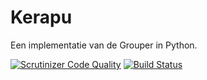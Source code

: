 # Kerapu
Een implementatie van de Grouper in Python.

[![Scrutinizer Code Quality](https://scrutinizer-ci.com/g/SetBased/Kerapu/badges/quality-score.png?b=master&s=65d8d14cd2f09dfd62dd631b1c953098ac210426)](https://scrutinizer-ci.com/g/SetBased/Kerapu/?branch=master)
[![Build Status](https://scrutinizer-ci.com/g/SetBased/Kerapu/badges/build.png?b=master&s=074278b1cacd9223d21ad5cd623f283cc31febdf)](https://scrutinizer-ci.com/g/SetBased/Kerapu/build-status/master)


